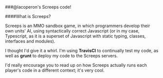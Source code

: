 ###@lacoperon's Screeps code!

####What is Screeps?

Screeps is an MMO sandbox game, in which programmers develop their own units' AI,
using syntactically correct Javascript (or in my case, Typescript, as it is a
superset of Javascript with static typing, classes, interfaces and modules).

I thought I'd give it a whirl. I'm using **TravisCI** to continually test my code,
as well as **grunt** to deploy my code to the Screeps servers.

I'd really encourage you to read up on how Screeps actually runs each player's code
in a different context; it's very cool.
